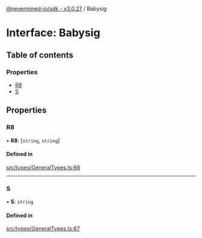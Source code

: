 [@nevermined-io/sdk - v3.0.27](../code-reference.md) / Babysig

# Interface: Babysig

## Table of contents

### Properties

- [R8](Babysig.md#r8)
- [S](Babysig.md#s)

## Properties

### R8

• **R8**: [`string`, `string`]

#### Defined in

[src/types/GeneralTypes.ts:66](https://github.com/nevermined-io/sdk-js/blob/f599b9c0f902236d2a6752e5156929cf2207e660/src/types/GeneralTypes.ts#L66)

---

### S

• **S**: `string`

#### Defined in

[src/types/GeneralTypes.ts:67](https://github.com/nevermined-io/sdk-js/blob/f599b9c0f902236d2a6752e5156929cf2207e660/src/types/GeneralTypes.ts#L67)
